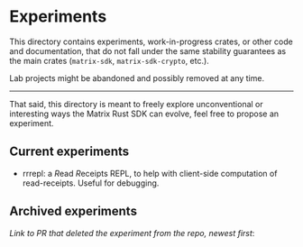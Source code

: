 # Experiments

This directory contains experiments, work-in-progress crates, or other code and documentation, that
do not fall under the same stability guarantees as the main crates (`matrix-sdk`,
`matrix-sdk-crypto`, etc.).

Lab projects might be abandoned and possibly removed at any time.

---

That said, this directory is meant to freely explore unconventional or interesting ways the Matrix
Rust SDK can evolve, feel free to propose an experiment.

## Current experiments

- rrrepl: a *R*ead *R*eceipts REPL, to help with client-side computation of read-receipts. Useful
  for debugging.


## Archived experiments

_Link to PR that deleted the experiment from the repo, newest first_:
